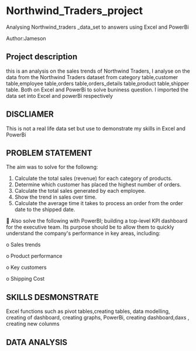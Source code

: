 # Northwind_Traders_project
Analysing Northwind_traders _data_set to answers using Excel and PowerBi

Author:Jameson 

## Project description
this is an analysis on the sales trends of Northwind Traders, I analyse on the data from the Northwind Traders dataset
from category table,customer table,employee table,orders table,orders_details table,product table,shipper table.
Both on Excel and PowerBi to solve buniness question. I imported the data set into Excel and powerBi respectively 

## DISCLIAMER 
This is not a real life data set but use to demonstrate my skills in Excel and PowerBi 

## PROBLEM STATEMENT 
The aim was to solve for the followng:

1. Calculate the total sales (revenue) for each category of products.
2. Determine which customer has placed the highest number of orders.
3. Calculate the total sales generated by each employee.
4. Show the trend in sales over time.
5. Calculate the average time it takes to process an order from the order date to the
shipped date.


 Also solve the following with PowerBI; building a top-level KPI dashboard for the executive 
team. Its purpose should be to allow them to quickly understand the company's performance in 
key areas, including:

o Sales trends

o Product performance

o Key customers

o Shipping Cost

## SKILLS DESMONSTRATE
Excel functions such as pivot tables,creating tables, data modelling, creating of dashboard, creating graphs, PowerBi, creating dashboard,daxs , creating new colunms

## DATA ANALYSIS

